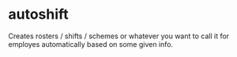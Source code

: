 # autoshift
Creates rosters / shifts / schemes or whatever you want to call it for employes automatically based on some given info.
